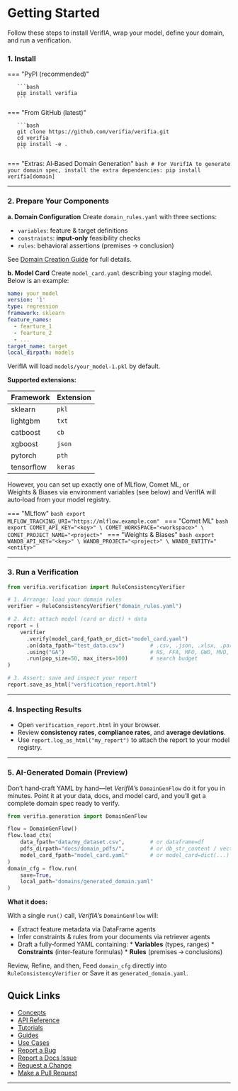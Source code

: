 # Getting Started

Follow these steps to install VerifIA, wrap your model, define your domain, and run a verification.

### 1. Install

=== "PyPI (recommended)"

       ```bash
       pip install verifia
       ```

=== "From GitHub (latest)"

       ```bash
       git clone https://github.com/verifia/verifia.git
       cd verifia
       pip install -e .
       ```

=== "Extras: AI‑Based Domain Generation"
       ```bash
       # For VerifIA to generate your domain spec, install the extra dependencies:
       pip install verifia[domain]
       ```

---

### 2. Prepare Your Components

**a. Domain Configuration**
Create `domain_rules.yaml` with three sections:

* `variables`: feature & target definitions
* `constraints`: **input‐only** feasibility checks
* `rules`: behavioral assertions (premises → conclusion)

See [Domain Creation Guide](guides/creating-a-domain-file.md) for full details.

**b. Model Card**
Create `model_card.yaml` describing your staging model. Below is an example:

```yaml 
name: your_model
version: '1'
type: regression
framework: sklearn
feature_names:
  - fearture_1
  - fearture_2
  - ...
target_name: target
local_dirpath: models
```

VerifIA will load `models/your_model-1.pkl` by default.

**Supported extensions:**

| Framework  | Extension |
| ---------- | --------- |
| sklearn    | `pkl`     |
| lightgbm   | `txt`     |
| catboost   | `cb`      |
| xgboost    | `json`    |
| pytorch    | `pth`     |
| tensorflow | `keras`   |

However, you can set up exactly one of MLflow, Comet ML, or Weights & Biases via environment variables (see below) and VerifIA will auto‑load from your model registry.

=== "MLflow"
       ```bash
       export MLFLOW_TRACKING_URI="https://mlflow.example.com"
       ```
=== "Comet ML"
       ```bash
       export COMET_API_KEY="<key>" \
              COMET_WORKSPACE="<workspace>" \
              COMET_PROJECT_NAME="<project>"
       ```
=== "Weights & Biases"
       ```bash
       export WANDB_API_KEY="<key>" \
              WANDB_PROJECT="<project>" \
              WANDB_ENTITY="<entity>"
       ```

---

### 3. Run a Verification

```python
from verifia.verification import RuleConsistencyVerifier

# 1. Arrange: load your domain rules
verifier = RuleConsistencyVerifier("domain_rules.yaml")

# 2. Act: attach model (card or dict) + data
report = (
    verifier
      .verify(model_card_fpath_or_dict="model_card.yaml")
      .on(data_fpath="test_data.csv")        # .csv, .json, .xlsx, .parquet, .feather, .pkl
      .using("GA")                           # RS, FFA, MFO, GWO, MVO, PSO, WOA, GA, SSA
      .run(pop_size=50, max_iters=100)       # search budget
)

# 3. Assert: save and inspect your report
report.save_as_html("verification_report.html")
```

---

### 4. Inspecting Results

* Open `verification_report.html` in your browser.
* Review **consistency rates**, **compliance rates**, and **average deviations**.
* Use `report.log_as_html("my_report")` to attach the report to your model registry.

---

### 5. AI-Generated Domain (Preview)

Don’t hand‑craft YAML by hand—let *VerifIA*’s `DomainGenFlow` do it for you in minutes. Point it at your data, docs, and model card, and you’ll get a complete domain spec ready to verify.

```python
from verifia.generation import DomainGenFlow

flow = DomainGenFlow()
flow.load_ctx(
    data_fpath="data/my_dataset.csv",        # or dataframe=df
    pdfs_dirpath="docs/domain_pdfs/",        # or db_str_content / vectordb
    model_card_fpath="model_card.yaml"       # or model_card=dict(...)
)
domain_cfg = flow.run(
    save=True,
    local_path="domains/generated_domain.yaml"
)
```

**What it does:**

With a single `run()` call, *VerifIA*’s `DomainGenFlow` will:

* Extract feature metadata via DataFrame agents
* Infer constraints & rules from your documents via retriever agents
* Draft a fully‑formed YAML containing:
       * **Variables** (types, ranges)
       * **Constraints** (inter‑feature formulas)
       * **Rules** (premises → conclusions)

Review, Refine, and then, Feed `domain_cfg` directly into `RuleConsistencyVerifier` or Save it as `generated_domain.yaml`.

## Quick Links

* [Concepts](/concepts/)
* [API Reference](/api)
* [Tutorials](/tutos/)
* [Guides](/guides/)
* [Use Cases](/use-cases)
* [Report a Bug](/community/reporting-a-bug)
* [Report a Docs Issue](/community/reporting-a-docs-issue)
* [Request a Change](/community/requesting-a-change)
* [Make a Pull Request](/community/making-a-pull-request)

---
